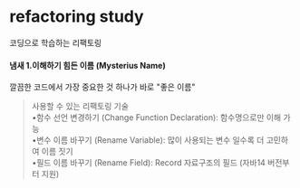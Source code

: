 # refactoring study
코딩으로 학습하는 리팩토링

#### 냄새 1.이해하기 힘든 이름 (Mysterius Name)
깔끔한 코드에서 가장 중요한 것 하나가 바로 "좋은 이름"

> 사용할 수 있는 리팩토링 기술 <br>
> •함수 선언 변경하기 (Change Function Declaration): 함수명으로만 이해 가능 <br>
> •변수 이름 바꾸기 (Rename Variable): 많이 사용되는 변수 일수록 더 고민하여 이름 짓기 <br>
> •필드 이름 바꾸기 (Rename Field): Record 자료구조의 필드 (자바14 버전부터 지원)

 
